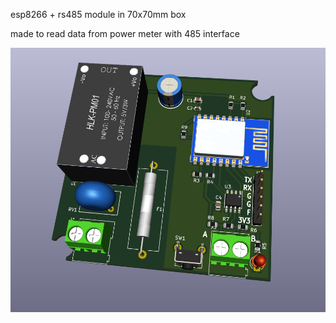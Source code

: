 esp8266 + rs485 module in 70x70mm box

made to read data from power meter with 485 interface

![pcb picture](https://raw.githubusercontent.com/latonita/kicad-various-shematics/master/esp8266-rs485-box-70x70/rs485module.png)

